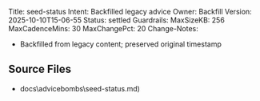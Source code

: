 Title: seed-status
Intent: Backfilled legacy advice
Owner: Backfill
Version: 2025-10-10T15-06-55
Status: settled
Guardrails:
  MaxSizeKB: 256
  MaxCadenceMins: 30
  MaxChangePct: 20
Change-Notes:
  - Backfilled from legacy content; preserved original timestamp

## Source Files
- docs\advicebombs\seed-status.md)

